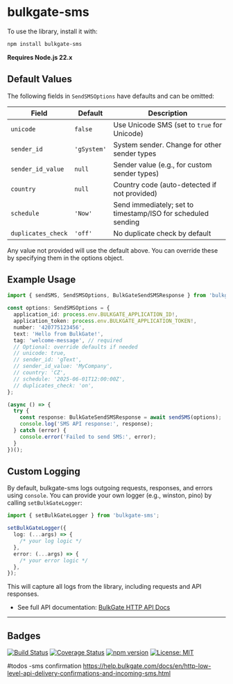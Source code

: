 # bulkgate-sms

To use the library, install it with:

```sh
npm install bulkgate-sms
```

**Requires Node.js 22.x**

## Default Values

The following fields in `SendSMSOptions` have defaults and can be omitted:

| Field              | Default     | Description                                                  |
| ------------------ | ----------- | ------------------------------------------------------------ |
| `unicode`          | `false`     | Use Unicode SMS (set to `true` for Unicode)                  |
| `sender_id`        | `'gSystem'` | System sender. Change for other sender types                 |
| `sender_id_value`  | `null`      | Sender value (e.g., for custom sender types)                 |
| `country`          | `null`      | Country code (auto-detected if not provided)                 |
| `schedule`         | `'Now'`     | Send immediately; set to timestamp/ISO for scheduled sending |
| `duplicates_check` | `'off'`     | No duplicate check by default                                |

Any value not provided will use the default above. You can override these by specifying them in the options object.

## Example Usage

```typescript
import { sendSMS, SendSMSOptions, BulkGateSendSMSResponse } from 'bulkgate-sms';

const options: SendSMSOptions = {
  application_id: process.env.BULKGATE_APPLICATION_ID!,
  application_token: process.env.BULKGATE_APPLICATION_TOKEN!,
  number: '420775123456',
  text: 'Hello from BulkGate!',
  tag: 'welcome-message', // required
  // Optional: override defaults if needed
  // unicode: true,
  // sender_id: 'gText',
  // sender_id_value: 'MyCompany',
  // country: 'CZ',
  // schedule: '2025-06-01T12:00:00Z',
  // duplicates_check: 'on',
};

(async () => {
  try {
    const response: BulkGateSendSMSResponse = await sendSMS(options);
    console.log('SMS API response:', response);
  } catch (error) {
    console.error('Failed to send SMS:', error);
  }
})();
```

## Custom Logging

By default, bulkgate-sms logs outgoing requests, responses, and errors using `console`. You can provide your own logger (e.g., winston, pino) by calling `setBulkGateLogger`:

```typescript
import { setBulkGateLogger } from 'bulkgate-sms';

setBulkGateLogger({
  log: (...args) => {
    /* your log logic */
  },
  error: (...args) => {
    /* your error logic */
  },
});
```

This will capture all logs from the library, including requests and API responses.

- See full API documentation: [BulkGate HTTP API Docs](https://help.bulkgate.com/docs/en/http-simple-transactional-post-json.html)

---

## Badges

[![Build Status](https://github.com/stefanbertos/bulkgate-sms/actions/workflows/ci.yml/badge.svg)](https://github.com/stefanbertos/bulkgate-sms/actions/workflows/ci.yml)
[![Coverage Status](https://img.shields.io/codecov/c/github/stefanbertos/bulkgate-sms?style=flat-square)](https://app.codecov.io/gh/stefanbertos/bulkgate-sms)
[![npm version](https://img.shields.io/npm/v/bulkgate-sms.svg?style=flat-square)](https://www.npmjs.com/package/bulkgate-sms)
[![License: MIT](https://img.shields.io/badge/License-MIT-yellow.svg?style=flat-square)](https://opensource.org/licenses/MIT)

#todos
-sms confirmation https://help.bulkgate.com/docs/en/http-low-level-api-delivery-confirmations-and-incoming-sms.html
